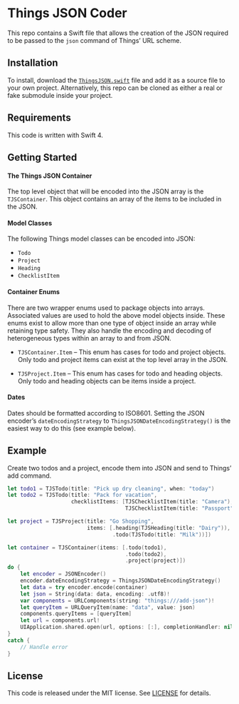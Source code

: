 # Things JSON Coder

This repo contains a Swift file that allows the creation of the JSON required to be passed to the `json` command of Things’ URL scheme.

## Installation

To install, download the [`ThingsJSON.swift`](https://github.com/culturedcode/ThingsJSONCoder/blob/master/ThingsJSON.swift) file and add it as a source file to your own project. Alternatively, this repo can be cloned as either a real or fake submodule inside your project.

## Requirements

This code is written with Swift 4.

## Getting Started

#### The Things JSON Container

The top level object that will be encoded into the JSON array is the `TJSContainer`. This object contains an array of the items to be included in the JSON.

#### Model Classes

The following Things model classes can be encoded into JSON:

* `Todo`
* `Project`
* `Heading`
* `ChecklistItem`

#### Container Enums

There are two wrapper enums used to package objects into arrays. Associated values are used to hold the above model objects inside. These enums exist to allow more than one type of object inside an array while retaining type safety. They also handle the encoding and decoding of heterogeneous types within an array to and from JSON.

* `TJSContainer.Item` – This enum has cases for todo and project objects. Only todo and project items can exist at the top level array in the JSON.

* `TJSProject.Item` – This enum has cases for todo and heading objects. Only todo and heading objects can be items inside a project.

#### Dates
Dates should be formatted according to ISO8601. Setting the JSON encoder’s `dateEncodingStrategy` to `ThingsJSONDateEncodingStrategy()` is the easiest way to do this (see example below).

## Example

Create two todos and a project, encode them into JSON and send to Things’ add command.

```Swift
let todo1 = TJSTodo(title: "Pick up dry cleaning", when: "today")
let todo2 = TJSTodo(title: "Pack for vacation",
                    checklistItems: [TJSChecklistItem(title: "Camera"),
                                     TJSChecklistItem(title: "Passport")])

let project = TJSProject(title: "Go Shopping",
                         items: [.heading(TJSHeading(title: "Dairy")),
                                 .todo(TJSTodo(title: "Milk"))])

let container = TJSContainer(items: [.todo(todo1),
                                     .todo(todo2),
                                     .project(project)])
do {
    let encoder = JSONEncoder()
    encoder.dateEncodingStrategy = ThingsJSONDateEncodingStrategy()
    let data = try encoder.encode(container)
    let json = String(data: data, encoding: .utf8)!
    var components = URLComponents(string: "things:///add-json")!
    let queryItem = URLQueryItem(name: "data", value: json)
    components.queryItems = [queryItem]
    let url = components.url!
    UIApplication.shared.open(url, options: [:], completionHandler: nil)
}
catch {
    // Handle error
}
```

## License

This code is released under the MIT license. See [LICENSE](https://github.com/culturedcode/ThingsJSONCoder/blob/master/LICENSE) for details.
